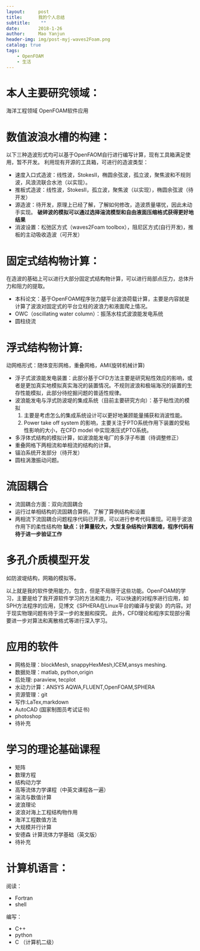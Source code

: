 ```yaml
---
layout:     post
title:      我的个人总结
subtitle:    ""
date:       2018-1-26
author:     Mao Yanjun
header-img: img/post-myj-waves2Foam.png
catalog: true
tags:
    - OpenFOAM
    - 生活
---
```

# 本人主要研究领域：
海洋工程领域
OpenFOAM软件应用
# 数值波浪水槽的构建：
以下三种造波形式均可以基于OpenFAOM自行进行编写计算，现有工具箱满足使用，暂不开发。
利用现有开源的工具箱，可进行的造波类型：
* 速度入口式造波：线性波，StokesII，椭圆余弦波，孤立波，聚焦波和不规则波，风浪流联合水池（以实现）。
* 推板式造波：线性波，StokesII，孤立波，聚焦波（以实现），椭圆余弦波（待开发）
* 源造波：待开发，原理上已经了解，了解如何修改，造波质量堪忧，因此未动手实现。
**破碎波的模拟可以通过选择湍流模型和自由液面压缩格式获得更好地结果**
* 消波设置：松弛区方式（waves2Foam toolbox），阻尼区方式(自行开发)，推板的主动吸收造波（可开发）
# 固定式结构物计算：
在造波的基础上可以进行大部分固定式结构物计算，可以进行局部点压力，总体升力和阻力的提取。
* 本科论文：基于OpenFOAM程序张力腿平台波浪荷载计算，主要是内容就是计算了波浪对固定式的平台立柱的波浪力和液面爬上情况。
* OWC（oscillating water column）：振荡水柱式波浪能发电系统
* 圆柱绕流
# 浮式结构物计算:
动网格形式：随体变形网格，重叠网格，AMI(旋转机械计算)
* 浮子式波浪能发电装置：此部分基于CFD方法主要是研究粘性效应的影响，或者是更加真实地模拟真实海况的装置情况。不规则波浪和极端海况的装置的生存性能模拟，此部分待挖掘问题的普适性规律。
* 波浪能发电与浮式防波堤的集成系统（目前主要研究方向）：基于粘性流的模拟
  1. 主要是考虑怎么的集成系统设计可以更好地兼顾能量捕获和消波性能。
  2. Power take off system 的影响，主要关注于PTO系统作用下装置的受粘性影响的大小，在CFD model 中实现液压式PTO系统。
* 多浮体式结构的模拟计算，如波浪能发电厂的多浮子布置（待调整修正）
* 重叠网格下两相流和单相流的结构的计算。
* 锚泊系统开发部分（待开发）
* 圆柱涡激振动问题。

# 流固耦合
* 流固耦合方面：双向流固耦合
* 运行过单相结构的流固耦合算例，了解了算例结构和设置
* 两相流下流固耦合问题程序代码已开源，可以进行参考代码重现。可用于波浪作用下的柔性结构物
**缺点：计算量较大，大型复杂结构计算困难，程序代码有待于进一步验证工作**
# 多孔介质模型开发
如防波堤结构，网箱的模拟等。

以上就是我的软件使用能力，包含，但是不局限于这些功能。OpenFOAM的学习，主要是给了我开源软件学习的方法和能力，可以快速的对程序进行应用，如SPH方法程序的应用，见博文《SPHERA在Linux平台的编译与安装》的内容。对于现实物理问题有待于深一步的发掘和探究。
此外，CFD理论和程序实现部分需要进一步对算法和离散格式等进行深入学习。
# 应用的软件
* 网格处理：blockMesh, snappyHexMesh,ICEM,ansys meshing.
* 数据处理：matlab, python,origin
* 后处理: paraview, tecplot
* 水动力计算：ANSYS AQWA,FLUENT,OpenFOAM,SPHERA
* 资源管理：git
* 写作:LaTex,markdown
* AutoCAD (国家制图员考试证书)
* photoshop
* 待补充
# 学习的理论基础课程
* 矩阵
* 数理方程
* 结构动力学
* 高等流体力学课程（中英文课程各一遍）
* 湍流与数值计算
* 波浪理论
* 波浪对海上工程结构物作用
* 海洋工程数值方法
* 大规模并行计算
* 安德森 计算流体力学基础（英文版）
* 待补充
# 计算机语言：

阅读：
* Fortran
* shell

编写：
* C++
* python
* C （计算机二级）